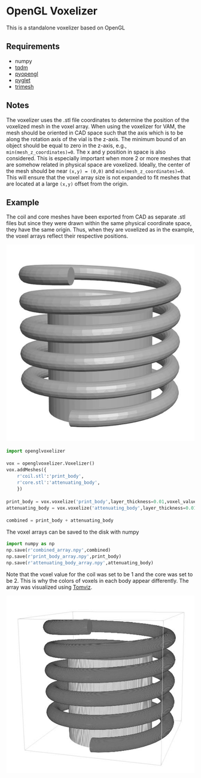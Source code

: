 # OpenGL Voxelizer

This is a standalone voxelizer based on OpenGL

## Requirements
- numpy
- [tqdm](https://anaconda.org/conda-forge/tqdm)
- [pyopengl](https://anaconda.org/anaconda/pyopengl)
- [pyglet](https://anaconda.org/conda-forge/pyglet)
- [trimesh](https://anaconda.org/conda-forge/trimesh)


## Notes

The voxelizer uses the .stl file coordinates to determine the position of the voxelized mesh in the voxel array. When using the voxelizer for VAM, the mesh should be oriented in CAD space such that the axis which is to be along the rotation axis of the vial is the z-axis.
The minimum bound of an object should be equal to zero in the z-axis, e.g., `min(mesh_z_coordinates)=0`. 
The x and y position in space is also considered. This is especially important when more 2 or more meshes that are somehow related in physical space are voxelized. 
Ideally, the center of the mesh should be near `(x,y) = (0,0)` and `min(mesh_z_coordinates)=0`. This will ensure that the voxel array size is not expanded to fit meshes that are located at a large `(x,y)` offset from the origin.

## Example

The coil and core meshes have been exported from CAD as separate .stl files but since they were drawn within the same physical coordinate space, they have the same origin. Thus, when they are voxelized as in the example, the voxel arrays reflect their respective positions.

![combined_stl](images/combined_stl.JPG)
``` python
import openglvoxelizer

vox = openglvoxelizer.Voxelizer()
vox.addMeshes({
    r'coil.stl':'print_body',
    r'core.stl':'attenuating_body',
    })

print_body = vox.voxelize('print_body',layer_thickness=0.01,voxel_value=1)
attenuating_body = vox.voxelize('attenuating_body',layer_thickness=0.01,voxel_value=2)

combined = print_body + attenuating_body
```

The voxel arrays can be saved to the disk with numpy
``` python
import numpy as np
np.save(r'combined_array.npy',combined)
np.save(r'print_body_array.npy',print_body)
np.save(r'attenuating_body_array.npy',attenuating_body)
```

Note that the voxel value for the coil was set to be 1 and the core was set to be 2. This is why the colors of voxels in each body appear differently. The array was visualized using [Tomviz](https://tomviz.org/).

![combined_array](images/combined_array.JPG)

